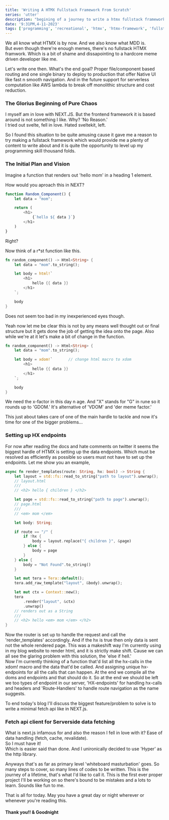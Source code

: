 ```yaml
---
title: 'Writing A HTMX Fullstack Framework From Scratch'
series: 'utter'
description: "begining of a journey to write a htmx fullstack framework from scratch in r*st programming language with little to zero experience. purpose is to make htmx more aproachable to those who are still stuck in 'virtual dom did mount' hell loop and also make it as close to plug n play as possible."
date: '9:31PM,4-11-2023'
tags: ['programming', 'recreational', 'htmx', 'htmx-framework', 'fullstack', 'devlog']
---
```


We all know what HTMX is by now. And we also know what MDD is.   
But even though there're enough memes, there's no fullstack HTMX framwork. Which is a bit of shame and dissapointing to a hardcore meme driven developer like me.

Let's write one then. What's the end goal? Proper file/component based routing and one single binary to deploy to production that offer Native UI like fast n smooth navigation. And in the future support for serverless computation like AWS lambda to break off monolithic structure and cost reduction.

### The Glorius Beginning of Pure Chaos   
I myself am in love with NEXT.JS. But the frontend framework it is based around is not something I like. Why? 'No Reason.'   
I tried out svelte, fell in love. Hated sveltekit, left.

So I found this situation to be quite amusing cause it gave me a reason to try making a fullstack framework which would provide me a plenty of content to write about and it is quite the opportunity to level up my programming skill thousand folds.

### The Initial Plan and Vision   
Imagine a function that renders out 'hello mom' in a heading 1 element.

How would you aproach this in NEXT?   
```ts
function Random_Component() {
    let data = "mom";

    return (
        <h1>
            {`hello ${ data }`}
        </h1>
    )
}
```   
Right?

Now think of a r*st function like this.   
```rs
fn random_component() -> Html<String> {
    let data = "mom".to_string();

    let body = html!`
        <h1>
            hello {{ data }}
        </h1>
    `;

    body
}
```   
Does not seem too bad in my inexperienced eyes though.

Yeah now let me be clear this is not by any means well thought out or final structure but it gets done the job of getting the idea onto the page. Also while we're at it let's make a bit of change in the function.   
```rs
fn random_component() -> Html<String> {
    let data = "mom".to_string();

    let body = xdom!`       // change html macro to xdom
        <h1>
            hello {{ data }}
        </h1>
    `;

    body
}
```   
We need the x-factor in this day n age. And "X" stands for "G" in rune so it rounds up to 'GDOM.' It's alternative of 'VDOM' and 'der meme factor.'

This just about takes care of one of the main hardle to tackle and now it's time for one of the bigger problems...

### Setting up HX endpoints   
For now after reading the docs and hate comments on twitter it seems the biggest hardle of HTMX is setting up the data endpoints. Which must be resolved as efficiently as possible so users must not have to set up the endpoints. Let me show you an example,   
```rs
async fn render_templates(route: String, hx: bool) -> String {
    let layout = std::fs::read_to_string("path to layout").unwrap();
    // layout.html
    ///
    // <h2> hello { children } </h2>

    let page = std::fs::read_to_string("path to page").unwrap();
    // page.html
    ///
    // <em> mom </em>

    let body: String;

    if route == "/" {
        if !hx {
            body = layout.replace("{ children }", &page)
        } else {
            body = page
        }
    } else {
        body = "Not Found".to_string()
    }

    let mut tera = Tera::default();
    tera.add_raw_template("layout", &body).unwrap();

    let mut ctx = Context::new();
    tera
        .render("layout", &ctx)
        .unwrap()
    // renders out as a String
    ///
    // <h2> hello <em> mom </em> </h2>
}
```   

Now the router is set up to handle the request and call the 'render_templates' accordingly. And if the hx is true then only data is sent not the whole rendered page. This was a makeshift way I'm currently using in my blog website to render html, and it is strictly make shift. Cause we can all see the glaring problem with this solution, the 'else if hell.'   
Now I'm currently thinking of a function that'd list all the hx-calls in the xdom! macro and the data that'd be called. And assigning unique hx-endpoints for all the calls that can happen. At the end we compile all the doms and endpoints and that should do it. So at the end we should be left we too types of endpoint in our server, 'HX-endpoints' for handling hx-calls and headers and 'Route-Handlers' to handle route navigation as the name suggests.

To end today's blog I'll discuss the biggest feature/problem to solve is to write a minimal fetch api like in NEXT.js.

### Fetch api client for Serverside data fetching   
What is next.js infamous for and also the reason I fell in love with it? Ease of data handling (fetch, cache, revalidate).   
So I must have it!   
Which is easier said than done. And I unironically decided to use 'Hyper' as the http library.

Anyways that's as far as primary level 'whiteboard masturbation' goes. So many steps to cover, so many lines of codes to be written. This is the journey of a lifetime, that's what I'd like to call it. This is the first ever proper project I'll be working on so there's bound to be mistakes and a lots to learn. Sounds like fun to me.

That is all for today. May you have a great day or night wherever or whenever you're reading this.   
#### Thank you!! & Goodnight
